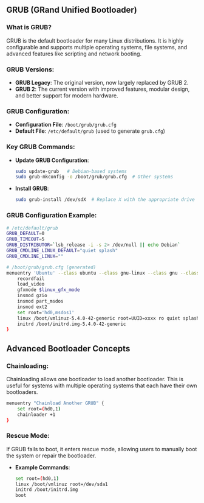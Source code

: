 ## GRUB (GRand Unified Bootloader)

### What is GRUB?

GRUB is the default bootloader for many Linux distributions. It is highly configurable and supports multiple operating systems, file systems, and advanced features like scripting and network booting.

### GRUB Versions:

- **GRUB Legacy**: The original version, now largely replaced by GRUB 2.
- **GRUB 2**: The current version with improved features, modular design, and better support for modern hardware.

### GRUB Configuration:

- **Configuration File**: `/boot/grub/grub.cfg`
- **Default File**: `/etc/default/grub` (used to generate `grub.cfg`)

### Key GRUB Commands:

- **Update GRUB Configuration**:
  ```sh
  sudo update-grub   # Debian-based systems
  sudo grub-mkconfig -o /boot/grub/grub.cfg  # Other systems
  ```
- **Install GRUB**:
  ```sh
  sudo grub-install /dev/sdX  # Replace X with the appropriate drive letter
  ```

### GRUB Configuration Example:

```sh
# /etc/default/grub
GRUB_DEFAULT=0
GRUB_TIMEOUT=5
GRUB_DISTRIBUTOR=`lsb_release -i -s 2> /dev/null || echo Debian`
GRUB_CMDLINE_LINUX_DEFAULT="quiet splash"
GRUB_CMDLINE_LINUX=""

# /boot/grub/grub.cfg (generated)
menuentry 'Ubuntu' --class ubuntu --class gnu-linux --class gnu --class os {
    recordfail
    load_video
    gfxmode $linux_gfx_mode
    insmod gzio
    insmod part_msdos
    insmod ext2
    set root='hd0,msdos1'
    linux /boot/vmlinuz-5.4.0-42-generic root=UUID=xxxx ro quiet splash
    initrd /boot/initrd.img-5.4.0-42-generic
}
```

## Advanced Bootloader Concepts

### Chainloading:

Chainloading allows one bootloader to load another bootloader. This is useful for systems with multiple operating systems that each have their own bootloaders.

```sh
menuentry "Chainload Another GRUB" {
    set root=(hd0,1)
    chainloader +1
}
```

### Rescue Mode:

If GRUB fails to boot, it enters rescue mode, allowing users to manually boot the system or repair the bootloader.

- **Example Commands**:
  ```sh
  set root=(hd0,1)
  linux /boot/vmlinuz root=/dev/sda1
  initrd /boot/initrd.img
  boot
  ```
